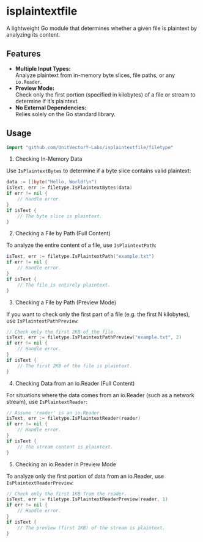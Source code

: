 # isplaintextfile

A lightweight Go module that determines whether a given file is plaintext by analyzing its content.

## Features

- **Multiple Input Types:**  
  Analyze plaintext from in-memory byte slices, file paths, or any `io.Reader`.
- **Preview Mode:**  
  Check only the first portion (specified in kilobytes) of a file or stream to determine if it’s plaintext.
- **No External Dependencies:**  
  Relies solely on the Go standard library.

## Usage

```go
import "github.com/UnitVectorY-Labs/isplaintextfile/filetype"
```

1. Checking In-Memory Data

Use `IsPlaintextBytes` to determine if a byte slice contains valid plaintext:

```go
data := []byte("Hello, World!\n")
isText, err := filetype.IsPlaintextBytes(data)
if err != nil {
    // Handle error.
}
if isText {
    // The byte slice is plaintext.
}
```

2. Checking a File by Path (Full Content)

To analyze the entire content of a file, use `IsPlaintextPath`:

```go
isText, err := filetype.IsPlaintextPath("example.txt")
if err != nil {
    // Handle error.
}
if isText {
    // The file is entirely plaintext.
}
```

3. Checking a File by Path (Preview Mode)

If you want to check only the first part of a file (e.g. the first N kilobytes), use `IsPlaintextPathPreview`:

```go
// Check only the first 2KB of the file.
isText, err := filetype.IsPlaintextPathPreview("example.txt", 2)
if err != nil {
    // Handle error.
}
if isText {
    // The first 2KB of the file is plaintext.
}
```

4. Checking Data from an io.Reader (Full Content)

For situations where the data comes from an io.Reader (such as a network stream), use `IsPlaintextReader`:

```go
// Assume 'reader' is an io.Reader.
isText, err := filetype.IsPlaintextReader(reader)
if err != nil {
    // Handle error.
}
if isText {
    // The stream content is plaintext.
}
```

5. Checking an io.Reader in Preview Mode

To analyze only the first portion of data from an io.Reader, use `IsPlaintextReaderPreview`:

```go
// Check only the first 1KB from the reader.
isText, err := filetype.IsPlaintextReaderPreview(reader, 1)
if err != nil {
    // Handle error.
}
if isText {
    // The preview (first 1KB) of the stream is plaintext.
}
```
